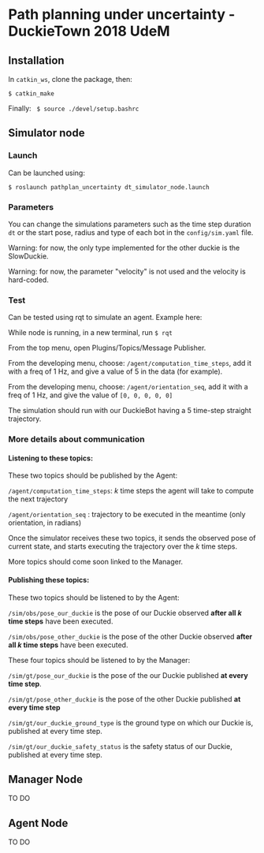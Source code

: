 # Path planning under uncertainty - DuckieTown 2018 UdeM

## Installation
In `catkin_ws`, clone the package, then:

```$ catkin_make```

Finally: ``` $ source ./devel/setup.bashrc```


## Simulator node

### Launch
Can be launched using:

```$ roslaunch pathplan_uncertainty dt_simulator_node.launch```

### Parameters
You can change the simulations parameters such as the time step duration `dt` or the start pose, radius and type of each bot in the `config/sim.yaml` file.

Warning: for now, the only type implemented for the other duckie is the SlowDuckie.

Warning: for now, the parameter "velocity" is not used and the velocity is hard-coded.

### Test
Can be tested using rqt to simulate an agent. Example here:

While node is running, in a new terminal, run `$ rqt`

From the top menu, open Plugins/Topics/Message Publisher.

From the developing menu, choose: 
`/agent/computation_time_steps`, add it with a freq of 1 Hz, and give a value of 5 in the data (for example).

From the developing menu, choose: `/agent/orientation_seq`, add it with a freq of 1 Hz, and give the value of `[0, 0, 0, 0, 0]`

The simulation should run with our DuckieBot having a 5 time-step straight trajectory.

### More details about communication

#### Listening to these topics:
These two topics should be published by the Agent:

```/agent/computation_time_steps```: _k_ time steps the agent will take to compute the next trajectory

```/agent/orientation_seq``` : trajectory to be executed in the meantime (only orientation, in radians)

Once the simulator receives these two topics, it sends the observed pose of current state, and starts executing the trajectory over the _k_ time steps.

More topics should come soon linked to the Manager.

#### Publishing these topics:
These two topics should be listened to by the Agent:

```/sim/obs/pose_our_duckie``` is the pose of our Duckie observed **after all _k_ time steps** have been executed.

```/sim/obs/pose_other_duckie``` is the pose of the other Duckie observed **after all _k_ time steps** have been executed.

These four topics should be listened to by the Manager:

```/sim/gt/pose_our_duckie``` is the pose of the our Duckie published **at every time step**.

```/sim/gt/pose_other_duckie``` is the pose of the other Duckie published **at every time step**

```/sim/gt/our_duckie_ground_type``` is the ground type on which our Duckie is, published at every time step.

```/sim/gt/our_duckie_safety_status``` is the safety status of our Duckie, published at every time step.



## Manager Node
TO DO

## Agent Node
TO DO
